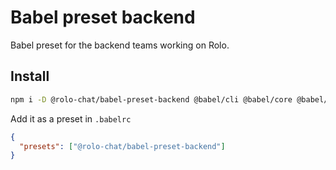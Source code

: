 # Babel preset backend

Babel preset for the backend teams working on Rolo.

## Install

```bash
npm i -D @rolo-chat/babel-preset-backend @babel/cli @babel/core @babel/register core-js
```

Add it as a preset in `.babelrc`

```json
{
  "presets": ["@rolo-chat/babel-preset-backend"]
}
```
